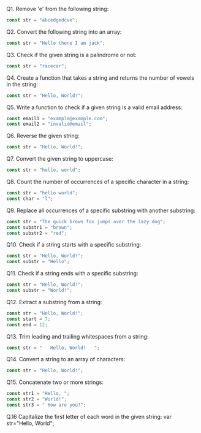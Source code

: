 
Q1. Remove 'e' from the following string:
```javascript
const str = "abcedgedcve";
```

Q2. Convert the following string into an array:
```javascript
const str = "Hello there I am jack";
```

Q3. Check if the given string is a palindrome or not:
```javascript
const str = "racecar";
```

Q4. Create a function that takes a string and returns the number of vowels in the string:
```javascript
const str = "Hello, World!";
```

Q5. Write a function to check if a given string is a valid email address:
```javascript
const email1 = "example@example.com";
const email2 = "invalid@email";
```

Q6. Reverse the given string:
```javascript
const str = "Hello, World!";
```

Q7. Convert the given string to uppercase:
```javascript
const str = "hello, world";
```

Q8. Count the number of occurrences of a specific character in a string:
```javascript
const str = "hello world";
const char = "l";
```

Q9. Replace all occurrences of a specific substring with another substring:
```javascript
const str = "The quick brown fox jumps over the lazy dog";
const substr1 = "brown";
const substr2 = "red";
```

Q10. Check if a string starts with a specific substring:
```javascript
const str = "Hello, World!";
const substr = "Hello";
```

Q11. Check if a string ends with a specific substring:
```javascript
const str = "Hello, World!";
const substr = "World!";
```

Q12. Extract a substring from a string:
```javascript
const str = "Hello, World!";
const start = 7;
const end = 12;
```

Q13. Trim leading and trailing whitespaces from a string:
```javascript
const str = "   Hello, World!   ";
```

Q14. Convert a string to an array of characters:
```javascript
const str = "Hello, World!";
```

Q15. Concatenate two or more strings:
```javascript
const str1 = "Hello, ";
const str2 = "World!";
const str3 = " How are you?";
```

Q.16 Capitalize the first letter of each word in the given string:
var str="Hello, World";
